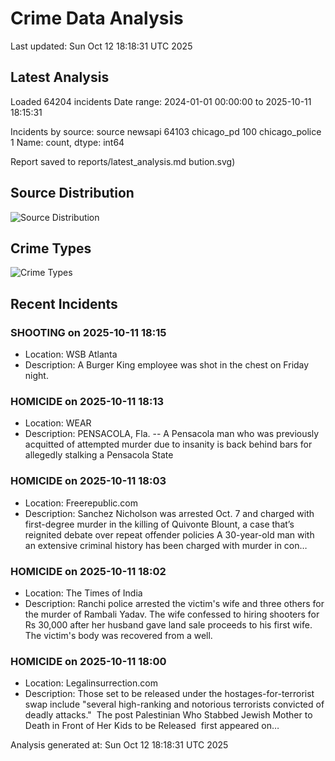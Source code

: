 # Crime Data Analysis
Last updated: Sun Oct 12 18:18:31 UTC 2025

## Latest Analysis

Loaded 64204 incidents
Date range: 2024-01-01 00:00:00 to 2025-10-11 18:15:31

Incidents by source:
source
newsapi           64103
chicago_pd          100
chicago_police        1
Name: count, dtype: int64

Report saved to reports/latest_analysis.md
bution.svg)

## Source Distribution
![Source Distribution](images/source_distribution.svg)

## Crime Types
![Crime Types](images/crime_types.svg)

## Recent Incidents

### SHOOTING on 2025-10-11 18:15
- Location: WSB Atlanta
- Description: A Burger King employee was shot in the chest on Friday night.


### HOMICIDE on 2025-10-11 18:13
- Location: WEAR
- Description: PENSACOLA, Fla. -- A Pensacola man who was previously acquitted of attempted murder due to insanity is back behind bars for allegedly stalking a Pensacola State


### HOMICIDE on 2025-10-11 18:03
- Location: Freerepublic.com
- Description: Sanchez Nicholson was arrested Oct. 7 and charged with first-degree murder in the killing of Quivonte Blount, a case that’s reignited debate over repeat offender policies A 30-year-old man with an extensive criminal history has been charged with murder in con…


### HOMICIDE on 2025-10-11 18:02
- Location: The Times of India
- Description: Ranchi police arrested the victim's wife and three others for the murder of Rambali Yadav. The wife confessed to hiring shooters for Rs 30,000 after her husband gave land sale proceeds to his first wife. The victim's body was recovered from a well.


### HOMICIDE on 2025-10-11 18:00
- Location: Legalinsurrection.com
- Description: Those set to be released under the hostages-for-terrorist swap include "several high-ranking and notorious terrorists convicted of deadly attacks." 
The post Palestinian Who Stabbed Jewish Mother to Death in Front of Her Kids to be Released  first appeared on…

Analysis generated at: Sun Oct 12 18:18:31 UTC 2025
